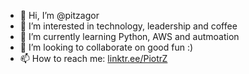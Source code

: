 - 👋 Hi, I’m @pitzagor
- 👀 I’m interested in technology, leadership and coffee
- 🌱 I’m currently learning Python, AWS and autmoation
- 💞️ I’m looking to collaborate on good fun :) 
- 📫 How to reach me: [linktr.ee/PiotrZ](https://linktr.ee/piotrz)

<!---
pitzagor/pitzagor is a ✨ special ✨ repository because its `README.md` (this file) appears on your GitHub profile.
You can click the Preview link to take a look at your changes.
--->
